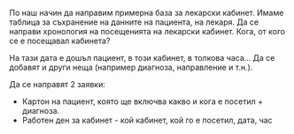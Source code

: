 По наш начин да направим примерна база за лекарски кабинет. Имаме таблица за съхранение на данните на пациента, на лекаря. Да се направи хронология на посещенията на лекарски кабинет. Кога, от кого се е посещавал кабинета?

На тази дата е дошъл пациент, в този кабинет, в толкова часа... 
Да се добавят и други неща (например диагноза, направление и т.н.).

Да се направят 2 заявки:
- Картон на пациент, която ще включва какво и кога е посетил + диагноза.
- Работен ден за кабинет - кой кабинет, кой го е посетил, дата, час
